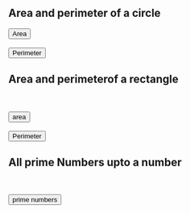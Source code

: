 <!DOCTYPE html>
<html>
<head>
<title>js</title>
</head>
<body>
<h2>Area and perimeter of a circle</h2>
<button onclick="area1()">Area</button><br><br>
<button onclick="perimeter1()">Perimeter</button>
<p id="demo"></p>
<h2>Area and perimeterof a rectangle</h2><br><br>
<button onclick="area2()">area</button><br><br>
<button onclick="Perimeter2()">Perimeter</button>
<h2>All prime Numbers upto a number</h2><br><br>
<button onclick="prime()">prime numbers</button>
<script>
function area1()
{
var r,a=0;
r=parseInt(prompt("input the radius"));
a=3.14*r*r;
document.getElementById('demo'). innerHTML=("<h2>the area of the circle is "+a+"</h2>");
alert("the area of circle"+r+"is "+a);
}
function perimeter1()
{
var r,p=0;
r=parseInt(prompt("input the radius"));
p=2*3.14*r;
document.getElementById('demo'). innerHTML=("<h2>the Perimeter of the circle is "+p+"</h2>");
alert("the perimeter of a circle"+r+"is "+p);
}
function area2()
{
var l,b,a=0;
l=parseInt(prompt("input the length"));
b=parseInt(prompt("input the bredth"));
a=l*b;
document.getElementById('demo'). innerHTML=("<h2>the area of the rectangle is "+a+"</h2>");
alert("the area of rectangle"+r+"is "+a);
}
function perimeter2()
{
var l,b,p=0;
l=parseInt(prompt("input the length"));
b=parseInt(prompt("input the bredth"));
p=2(l+b);
document.getElementById('demo').innerHTML=("<h2>the Perimeter of the rectangle is "+p+"</h2>");
alert("the perimeter of a rectangle"+r+"is "+p);
}
function prime()
{
var n,i,j,f;
n=parseInt(prompt("Enter the limit"));
for(i=2;i<=n;i++)
{
f=0;
for(j=2;j<=i/2;j++)
{
if(i%j==0)
{
f=1;
break;
}
}
if(f==0)
{
document.write("<h1>"+i+"<br></h1>");
}
}
}
</script>
</body>
</html>

